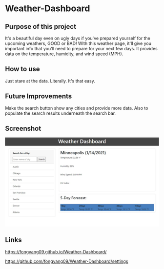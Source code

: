 # Weather-Dashboard

## Purpose of this project
It's a beautiful day even on ugly days if you've prepared yourself for the upcoming weathers, GOOD or BAD! WIth this weather page, it'll give you important info that you'll need to prepare for your next few days. It provides data on the temperature, humidity, and wind speed (MPH). 

## How to use
Just stare at the data. Literally. It's that easy.

## Future Improvements
Make the search button show any cities and provide more data. Also to populate the search results underneath the search bar.

## Screenshot
![weather dashboard screenshot](weather-dashboard-ss.JPG)

## Links
https://fongvang09.github.io/Weather-Dashboard/

https://github.com/fongvang09/Weather-Dashboard/settings
